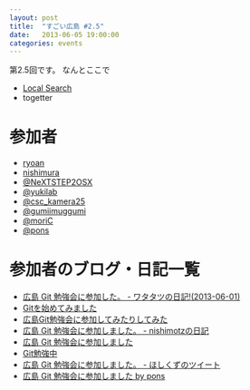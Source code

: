 ```yaml
---
layout: post
title:  "すごい広島 #2.5"
date:   2013-06-05 19:00:00
categories: events
---
```


第2.5回です。
なんとここで

* [Local Search](http://local.aguuu.com/events/15354)
* togetter

<!-- 概要 -->
# 参加者
* [ryoan](http://twitter.com/andydesukara)
* [nishimura](https://twitter.com/coelacanth/status/340703059736924161)
* [@NeXTSTEP2OSX](https://twitter.com/NeXTSTEP2OSX)
* [@yukilab](https://twitter.com/yukilab)
* [@csc_kamera25](https://twitter.com/csc_kamera25)
* [@gumiimuggumi](https://twitter.com/gumiimuggumi)
* [@moriC](https://twitter.com/CentBoss)
* [@pons](https://twitter.com/b211035)

# 参加者のブログ・日記一覧
* [広島 Git 勉強会に参加した。 - ワタタツの日記!(2013-06-01)](http://kita.dyndns.org/diary/?date=20130601#p01)
* [Gitを始めてみました](http://twitter.com/andydesukara/status/340723714083663872)
* [広島Git勉強会に参加してみたりしてみた](http://blog.mori-theta.net/?p=60)
* [広島 Git 勉強会に参加しました。 - nishimotzの日記](http://d.nishimotz.com/archives/1470)
* [広島 Git 勉強会に参加しました](http://yukilab3.blog.fc2.com/blog-entry-19.html)
* [Git勉強中](https://twitter.com/csc_kamera25/status/340726863250997249/)
* [広島 Git 勉強会に参加しました。 - ほしくずのツイート](https://twitter.com/gumiimuggumi/status/340728822787870720)
* [広島 Git 勉強会に参加しました by pons](https://twitter.com/b211035/status/340717516022218752)
